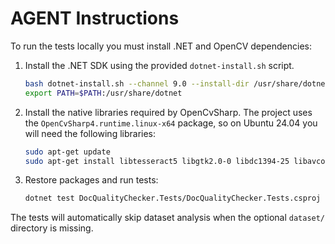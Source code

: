 # AGENT Instructions

To run the tests locally you must install .NET and OpenCV dependencies:

1. Install the .NET SDK using the provided `dotnet-install.sh` script.
   ```bash
   bash dotnet-install.sh --channel 9.0 --install-dir /usr/share/dotnet --skip-non-versioned-files
   export PATH=$PATH:/usr/share/dotnet
   ```
2. Install the native libraries required by OpenCvSharp. The project uses the
   `OpenCvSharp4.runtime.linux-x64` package, so on Ubuntu 24.04 you will
   need the following libraries:
   ```bash
   sudo apt-get update
   sudo apt-get install libtesseract5 libgtk2.0-0 libdc1394-25 libavcodec60 libavformat60 libavutil58 libswscale7 libtiff6 libopenexr-3-1-30
   ```
3. Restore packages and run tests:
   ```bash
   dotnet test DocQualityChecker.Tests/DocQualityChecker.Tests.csproj
   ```

The tests will automatically skip dataset analysis when the optional `dataset/` directory is missing.
